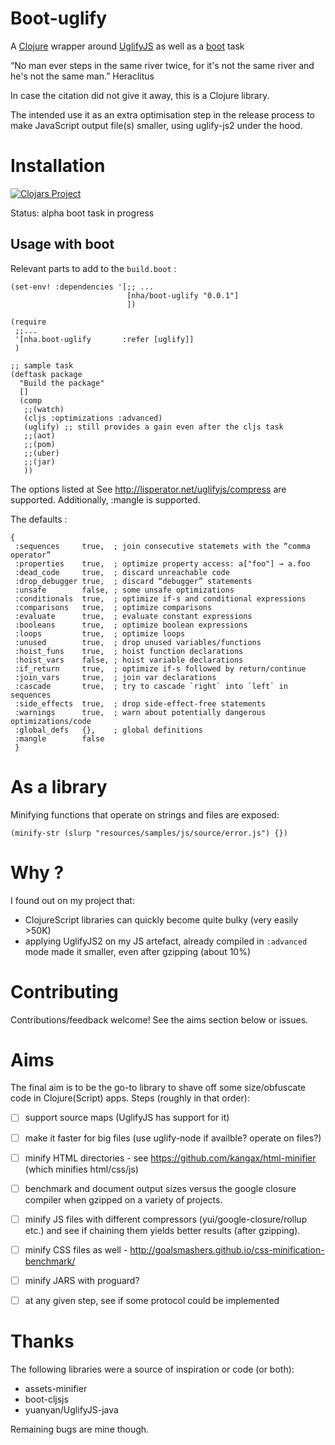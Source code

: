 # Boot-uglify

A [Clojure](https://clojure.org/) wrapper around [UglifyJS](https://github.com/mishoo/UglifyJS) as well as a [boot](https://boot-clj.com/) task

“No man ever steps in the same river twice, for it's not the same river and he's not the same man.”
                                                                                Heraclitus

In case the citation did not give it away, this is a Clojure library.


The intended use it as an extra optimisation step in the release process to make JavaScript output file(s) smaller, using uglify-js2 under the hood.


# Installation

[![Clojars Project](https://img.shields.io/clojars/v/nha/boot-uglify.svg)](https://clojars.org/nha/boot-uglify)

Status: alpha
boot task in progress

## Usage with boot

Relevant parts to add to the `build.boot` :


```
(set-env! :dependencies '[;; ...
                          [nha/boot-uglify "0.0.1"]
                          ])

(require
 ;;...
 '[nha.boot-uglify       :refer [uglify]]
 )

;; sample task
(deftask package
  "Build the package"
  []
  (comp
   ;;(watch)
   (cljs :optimizations :advanced)
   (uglify) ;; still provides a gain even after the cljs task
   ;;(aot)
   ;;(pom)
   ;;(uber)
   ;;(jar)
   ))

```

The options listed at See http://lisperator.net/uglifyjs/compress are supported.
Additionally, :mangle is supported.

The defaults :

```
{
 :sequences     true,  ; join consecutive statemets with the “comma operator”
 :properties    true,  ; optimize property access: a["foo"] → a.foo
 :dead_code     true,  ; discard unreachable code
 :drop_debugger true,  ; discard “debugger” statements
 :unsafe        false, ; some unsafe optimizations
 :conditionals  true,  ; optimize if-s and conditional expressions
 :comparisons   true,  ; optimize comparisons
 :evaluate      true,  ; evaluate constant expressions
 :booleans      true,  ; optimize boolean expressions
 :loops         true,  ; optimize loops
 :unused        true,  ; drop unused variables/functions
 :hoist_funs    true,  ; hoist function declarations
 :hoist_vars    false, ; hoist variable declarations
 :if_return     true,  ; optimize if-s followed by return/continue
 :join_vars     true,  ; join var declarations
 :cascade       true,  ; try to cascade `right` into `left` in sequences
 :side_effects  true,  ; drop side-effect-free statements
 :warnings      true,  ; warn about potentially dangerous optimizations/code
 :global_defs   {},    ; global definitions
 :mangle        false
 }
```


# As a library

Minifying functions that operate on strings and files are exposed:

```
(minify-str (slurp "resources/samples/js/source/error.js") {})

```

# Why ?

I found out on my project that:
- ClojureScript libraries can quickly become quite bulky (very easily >50K)
- applying UglifyJS2 on my JS artefact, already compiled in `:advanced` mode made it smaller, even after gzipping (about 10%)


# Contributing

Contributions/feedback welcome! See the aims section below or issues.


# Aims

The final aim is to be the go-to library to shave off some size/obfuscate code in Clojure(Script) apps.
Steps (roughly in that order):

- [ ] support source maps (UglifyJS has support for it)
- [ ] make it faster for big files (use uglify-node if availble? operate on files?)
- [ ] minify HTML directories - see https://github.com/kangax/html-minifier (which minifies html/css/js)
- [ ] benchmark and document output sizes versus the google closure compiler when gzipped on a variety of projects.
- [ ] minify JS files with different compressors (yui/google-closure/rollup etc.) and see if chaining them yields better results (after gzipping).
- [ ] minify CSS files as well - http://goalsmashers.github.io/css-minification-benchmark/
- [ ] minify JARS with proguard?
- [ ] at any given step, see if some protocol could be implemented


# Thanks

The following libraries were a source of inspiration or code (or both):

- assets-minifier
- boot-cljsjs
- yuanyan/UglifyJS-java

Remaining bugs are mine though.
